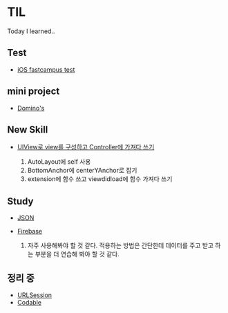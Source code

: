 # TIL
Today I learned..

## Test
- [iOS fastcampus test](https://www.notion.so/shooooting/iOS-FastCampus-test-2b04e19e24eb4daf8cda9ed23d8c3330)

## mini project
- [Domino's](https://www.notion.so/shooooting/App-Make-Domino-s-e855e789fef843119ec603a9a87605fe)

## New Skill
- [UIView로 view를 구성하고 Controller에 가져다 쓰기](https://www.notion.so/shooooting/view-03d5a2b65729460882371acf81f94143)

    1. AutoLayout에 self 사용
    2. BottomAnchor에 centerYAnchor로 잡기
    3. extension에 함수 쓰고 viewdidload에 함수 가져다 쓰기

## Study
- [JSON](https://www.notion.so/shooooting/JSON-JavaScript-Object-Notation-ad7652661f39464cb342f1f028ef8995)
- [Firebase](https://www.notion.so/shooooting/Firebase-9980e1aaf3ae44e591e9cb82e36af752)
    
    1.  자주 사용해봐야 할 것 같다. 적용하는 방법은 간단한데 데이터를 주고 받고 하는 부분을 더 연습해 봐야 할 것 같다. 


## 정리 중
- [URLSession](https://www.notion.so/shooooting/URLSession-df6cc10c381946aa865a260a330c4d72)
- [Codable](https://www.notion.so/shooooting/Codable-0c272fe62d9f4ec9be2fa1f067c36392)
